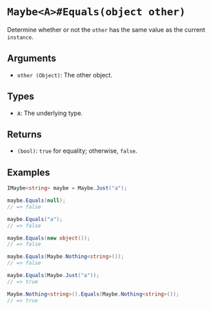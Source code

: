 # `Maybe<A>#Equals(object other)`

Determine whether or not the `other` has the same value as the current `instance`.

## Arguments

* `other (Object)`: The other object.

## Types

* `A`: The underlying type.

## Returns

* `(bool)`: `true` for equality; otherwise, `false`.

## Examples

```csharp
IMaybe<string> maybe = Maybe.Just("a");

maybe.Equals(null);
// => false

maybe.Equals("a");
// => false

maybe.Equals(new object());
// => false

maybe.Equals(Maybe.Nothing<string>());
// => false

maybe.Equals(Maybe.Just("a"));
// => true

Maybe.Nothing<string>().Equals(Maybe.Nothing<string>());
// => true
```
